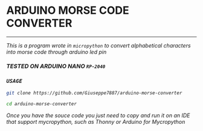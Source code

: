 # ARDUINO MORSE CODE CONVERTER

<hr/>

<i>
    This is a program wrote in <code>micropython</code> to convert alphabetical characters into morse code through arduino led pin
<i>

#### <span style="font-size:15px;">TESTED ON ARDUINO NANO </span><code>RP-2040</code>

### <code>USAGE</code>

```bash
git clone https://github.com/Giuseppe7887/arduino-morse-converter

cd arduino-morse-converter
```

Once you have the souce code you just need to copy and run it on 
an IDE that support mycropython, such as Thonny or Arduino for Mycropython